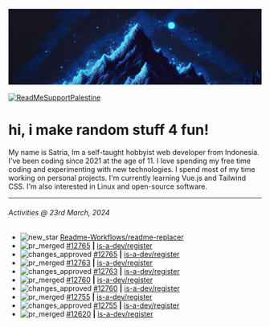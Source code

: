 ![](banner.png)

[![ReadMeSupportPalestine](https://github.com/Safouene1/support-palestine-banner/blob/master/banner-support.svg)](https://github.com/Safouene1/support-palestine-banner)

# hi, i make random stuff 4 fun!

My name is Satria, Im a self-taught hobbyist web developer from Indonesia. I've been coding since 2021 at the age of 11. I love spending my free time coding and experimenting with new technologies. I spend most of my time working on personal projects. I'm currently learning Vue.js and Tailwind CSS. I'm also interested in Linux and open-source software.

---

<!--RECENT_ACTIVITY:last_update-->
###### Activities @ 23rd March, 2024
<!--RECENT_ACTIVITY:last_update_end-->

<!--RECENT_ACTIVITY:start-->
- ![new_star](https://cdn.jsdelivr.net/gh/Readme-Workflows/Readme-Icons@main/icons/octicons/StarredRepositoryYellow.svg) [Readme-Workflows/readme-replacer](https://github.com/Readme-Workflows/readme-replacer)<br>
- ![pr_merged](https://cdn.jsdelivr.net/gh/Readme-Workflows/Readme-Icons@main/icons/octicons/PullRequestMerged.svg) [#12765](https://github.com/is-a-dev/register/pull/12765) **|** [is-a-dev/register](https://github.com/is-a-dev/register)<br>
- ![changes_approved](https://cdn.jsdelivr.net/gh/Readme-Workflows/Readme-Icons@main/icons/octicons/ApprovedChanges.svg) [#12765](https://github.com/is-a-dev/register/pull/12765#pullrequestreview-1956359703) **|** [is-a-dev/register](https://github.com/is-a-dev/register)<br>
- ![pr_merged](https://cdn.jsdelivr.net/gh/Readme-Workflows/Readme-Icons@main/icons/octicons/PullRequestMerged.svg) [#12763](https://github.com/is-a-dev/register/pull/12763) **|** [is-a-dev/register](https://github.com/is-a-dev/register)<br>
- ![changes_approved](https://cdn.jsdelivr.net/gh/Readme-Workflows/Readme-Icons@main/icons/octicons/ApprovedChanges.svg) [#12763](https://github.com/is-a-dev/register/pull/12763#pullrequestreview-1956359561) **|** [is-a-dev/register](https://github.com/is-a-dev/register)<br>
- ![pr_merged](https://cdn.jsdelivr.net/gh/Readme-Workflows/Readme-Icons@main/icons/octicons/PullRequestMerged.svg) [#12760](https://github.com/is-a-dev/register/pull/12760) **|** [is-a-dev/register](https://github.com/is-a-dev/register)<br>
- ![changes_approved](https://cdn.jsdelivr.net/gh/Readme-Workflows/Readme-Icons@main/icons/octicons/ApprovedChanges.svg) [#12760](https://github.com/is-a-dev/register/pull/12760#pullrequestreview-1956359494) **|** [is-a-dev/register](https://github.com/is-a-dev/register)<br>
- ![pr_merged](https://cdn.jsdelivr.net/gh/Readme-Workflows/Readme-Icons@main/icons/octicons/PullRequestMerged.svg) [#12755](https://github.com/is-a-dev/register/pull/12755) **|** [is-a-dev/register](https://github.com/is-a-dev/register)<br>
- ![changes_approved](https://cdn.jsdelivr.net/gh/Readme-Workflows/Readme-Icons@main/icons/octicons/ApprovedChanges.svg) [#12755](https://github.com/is-a-dev/register/pull/12755#pullrequestreview-1956359294) **|** [is-a-dev/register](https://github.com/is-a-dev/register)<br>
- ![pr_merged](https://cdn.jsdelivr.net/gh/Readme-Workflows/Readme-Icons@main/icons/octicons/PullRequestMerged.svg) [#12620](https://github.com/is-a-dev/register/pull/12620) **|** [is-a-dev/register](https://github.com/is-a-dev/register)<br>
<!--RECENT_ACTIVITY:end-->

